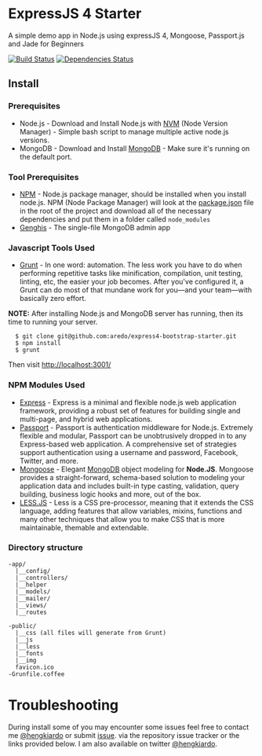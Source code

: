 ExpressJS 4 Starter
==========================

A simple demo app in Node.js using expressJS 4, Mongoose, Passport.js and Jade for Beginners

[![Build Status](https://travis-ci.org/aredo/express4-bootstrap-starter.svg?branch=master)](https://travis-ci.org/aredo/express4-bootstrap-starter)
[![Dependencies Status](https://david-dm.org/aredo/express4-bootstrap-starter.png)](https://david-dm.org/aredo/express4-bootstrap-starter)

## Install

### Prerequisites
- Node.js - Download and Install Node.js with [NVM](https://github.com/creationix/nvm) (Node Version Manager) - Simple bash script to manage multiple active node.js versions.
- MongoDB - Download and Install [MongoDB](http://www.mongodb.org/) - Make sure it's running on the default port.

### Tool Prerequisites

- [NPM](https://npmjs.org) - Node.js package manager, should be installed when you install node.js. NPM (Node Package Manager) will look at the [package.json](https://github.com/jpotts18/mean-stack-relational/blob/master/package.json) file in the root of the project and download all of the necessary dependencies and put them in a folder called ```node_modules```
- [Genghis](http://genghisapp.com/) - The single-file MongoDB admin app

### Javascript Tools Used
- [Grunt](http://gruntjs.com/) - In one word: automation. The less work you have to do when performing repetitive tasks like minification, compilation, unit testing, linting, etc, the easier your job becomes. After you've configured it, a Grunt can do most of that mundane work for you—and your team—with basically zero effort.


**NOTE:**
After installing  Node.js and MongoDB server has running, then its time to running your server.

```
  $ git clone git@github.com:aredo/express4-bootstrap-starter.git
  $ npm install
  $ grunt
```

Then visit [http://localhost:3001/](http://localhost:3001/)


### NPM Modules Used
- [Express](http://expressjs.com/) - Express is a minimal and flexible node.js web application framework, providing a robust set of features for building single and multi-page, and hybrid web applications.
- [Passport](http://passportjs.org/) - Passport is authentication middleware for Node.js. Extremely flexible and modular, Passport can be unobtrusively dropped in to any Express-based web application. A comprehensive set of strategies support authentication using a username and password, Facebook, Twitter, and more.
- [Mongoose](mongoosejs.com/docs/api.html) - Elegant [MongoDB](http://www.mongodb.org/) object modeling for **Node.JS**. Mongoose provides a straight-forward, schema-based solution to modeling your application data and includes built-in type casting, validation, query building, business logic hooks and more, out of the box.
- [LESS.JS](http://lesscss.org/) - Less is a CSS pre-processor, meaning that it extends the CSS language, adding features that allow variables, mixins, functions and many other techniques that allow you to make CSS that is more maintainable, themable and extendable.


### Directory structure

```
-app/
  |__config/
  |__controllers/
  |__helper
  |__models/
  |__mailer/
  |__views/
  |__routes

-public/
  |__css (all files will generate from Grunt)
  |__js
  |__less
  |__fonts
  |__img
  favicon.ico
-Grunfile.coffee
```


# Troubleshooting

During install some of you may encounter some issues feel free to contact me [@hengkiardo](http://twitter.com/hengkiardo) or submit [issue](https://github.com/aredo/express4-bootstrap-starter/issues). via the repository issue tracker or the links provided below. I am also available on twitter [@hengkiardo](http://twitter.com/hengkiardo).
